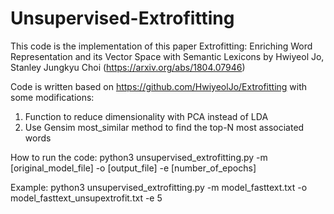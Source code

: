 # Unsupervised-Extrofitting
This code is the implementation of this paper 
Extrofitting: Enriching Word Representation and its Vector Space with Semantic Lexicons by Hwiyeol Jo, Stanley Jungkyu Choi (https://arxiv.org/abs/1804.07946)

Code is written based on https://github.com/HwiyeolJo/Extrofitting with some modifications:
1. Function to reduce dimensionality with PCA instead of LDA
2. Use Gensim most_similar method to find the top-N most associated words

How to run the code:
python3 unsupervised_extrofitting.py -m [original_model_file] -o [output_file] -e [number_of_epochs]

Example:
python3 unsupervised_extrofitting.py -m model_fasttext.txt -o model_fasttext_unsupextrofit.txt -e 5
